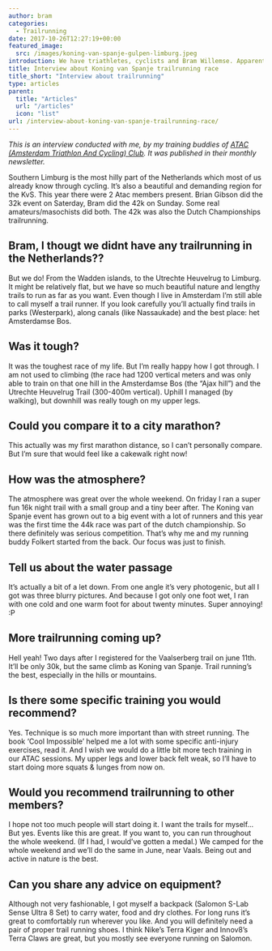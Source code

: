 ```yaml
---
author: bram
categories:
  - Trailrunning
date: 2017-10-26T12:27:19+00:00
featured_image:
  src: /images/koning-van-spanje-gulpen-limburg.jpeg
introduction: We have triathletes, cyclists and Bram Willemse. Apparently he only runs! But he does mix up the Vondelpark with trailrunning. Which is something you can actually do in the Netherlands like he will explain. Bram went to Gulpen, Limburg to do the Koning van Spanje (KvS) trailrun.
title: Interview about Koning van Spanje trailrunning race
title_short: "Interview about trailrunning"
type: articles
parent:
  title: "Articles"
  url: "/articles"
  icon: "list"
url: /interview-about-koning-van-spanje-trailrunning-race/
---
```


_This is an interview conducted with me, by my training buddies of [ATAC (Amsterdam Triathlon And Cycling) Club][1]. It was published in their monthly newsletter._

Southern Limburg is the most hilly part of the Netherlands which most of us already know through cycling. It&#8217;s also a beautiful and demanding region for the KvS. This year there were 2 Atac members present. Brian Gibson did the 32k event on Saterday, Bram did the 42k on Sunday. Some real amateurs/masochists did both. The 42k was also the Dutch Championships trailrunning.

## Bram, I thougt we didnt have any trailrunning in the Netherlands??

But we do! From the Wadden islands, to the Utrechte Heuvelrug to Limburg. It might be relatively flat, but we have so much beautiful nature and lengthy trails to run as far as you want. Even though I live in Amsterdam I&#8217;m still able to call myself a trail runner. If you look carefully you&#8217;ll actually find trails in parks (Westerpark), along canals (like Nassaukade) and the best place: het Amsterdamse Bos.

## Was it tough?

It was the toughest race of my life. But I&#8217;m really happy how I got through. I am not used to climbing (the race had 1200 vertical meters and was only able to train on that one hill in the Amsterdamse Bos (the &#8220;Ajax hill&#8221;) and the Utrechte Heuvelrug Trail (300-400m vertical). Uphill I managed (by walking), but downhill was really tough on my upper legs.

## Could you compare it to a city marathon?

This actually was my first marathon distance, so I can&#8217;t personally compare. But I&#8217;m sure that would feel like a cakewalk right now!

## How was the atmosphere?

The atmosphere was great over the whole weekend. On friday I ran a super fun 16k night trail with a small group and a tiny beer after. The Koning van Spanje event has grown out to a big event with a lot of runners and this year was the first time the 44k race was part of the dutch championship. So there definitely was serious competition. That&#8217;s why me and my running buddy Folkert started from the back. Our focus was just to finish.

## Tell us about the water passage

It&#8217;s actually a bit of a let down. From one angle it&#8217;s very photogenic, but all I got was three blurry pictures. And because I got only one foot wet, I ran with one cold and one warm foot for about twenty minutes. Super annoying! :P

## More trailrunning coming up?

Hell yeah! Two days after I registered for the Vaalserberg trail on june 11th. It&#8217;ll be only 30k, but the same climb as Koning van Spanje. Trail running&#8217;s the best, especially in the hills or mountains.

## Is there some specific training you would recommend?

Yes. Technique is so much more important than with street running. The book &#8216;Cool Impossible&#8217; helped me a lot with some specific anti-injury exercises, read it. And I wish we would do a little bit more tech training in our ATAC sessions. My upper legs and lower back felt weak, so I&#8217;ll have to start doing more squats & lunges from now on.

## Would you recommend trailrunning to other members?

I hope not too much people will start doing it. I want the trails for myself&#8230; But yes. Events like this are great. If you want to, you can run throughout the whole weekend. (If I had, I would&#8217;ve gotten a medal.) We camped for the whole weekend and we&#8217;ll do the same in June, near Vaals. Being out and active in nature is the best.

## Can you share any advice on equipment?

Although not very fashionable, I got myself a backpack (Salomon S-Lab Sense Ultra 8 Set) to carry water, food and dry clothes. For long runs it&#8217;s great to comfortably run wherever you like. And you will definitely need a pair of proper trail running shoes. I think Nike&#8217;s Terra Kiger and Innov8&#8217;s Terra Claws are great, but you mostly see everyone running on Salomon.

[1]: http://www.atac-club.nl/
